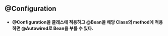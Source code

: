 ## @Configuration

* #### @Configuration을 클래스에 적용하고 @Bean을 해당 Class의 method에 적용하면 @Autowired로 Bean을 부를 수 있다.